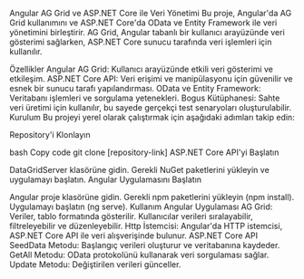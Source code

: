 Angular AG Grid ve ASP.NET Core ile Veri Yönetimi
Bu proje, Angular'da AG Grid kullanımını ve ASP.NET Core'da OData ve Entity Framework ile veri yönetimini birleştirir. AG Grid, Angular tabanlı bir kullanıcı arayüzünde veri gösterimi sağlarken, ASP.NET Core sunucu tarafında veri işlemleri için kullanılır.

Özellikler
Angular AG Grid: Kullanıcı arayüzünde etkili veri gösterimi ve etkileşim.
ASP.NET Core API: Veri erişimi ve manipülasyonu için güvenilir ve esnek bir sunucu tarafı yapılandırması.
OData ve Entity Framework: Veritabanı işlemleri ve sorgulama yetenekleri.
Bogus Kütüphanesi: Sahte veri üretimi için kullanılır, bu sayede gerçekçi test senaryoları oluşturulabilir.
Kurulum
Bu projeyi yerel olarak çalıştırmak için aşağıdaki adımları takip edin:

Repository'i Klonlayın

bash
Copy code
git clone [repository-link]
ASP.NET Core API'yi Başlatın

DataGridServer klasörüne gidin.
Gerekli NuGet paketlerini yükleyin ve uygulamayı başlatın.
Angular Uygulamasını Başlatın

Angular proje klasörüne gidin.
Gerekli npm paketlerini yükleyin (npm install).
Uygulamayı başlatın (ng serve).
Kullanım
Angular Uygulaması
AG Grid: Veriler, tablo formatında gösterilir. Kullanıcılar verileri sıralayabilir, filtreleyebilir ve düzenleyebilir.
Http İstemcisi: Angular'da HTTP istemcisi, ASP.NET Core API ile veri alışverişinde bulunur.
ASP.NET Core API
SeedData Metodu: Başlangıç verileri oluşturur ve veritabanına kaydeder.
GetAll Metodu: OData protokolünü kullanarak veri sorgulaması sağlar.
Update Metodu: Değiştirilen verileri günceller.

